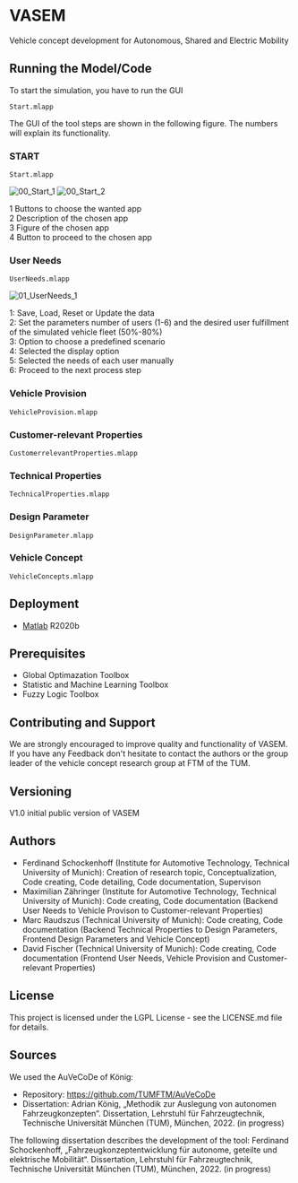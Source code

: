 # VASEM
Vehicle concept development for Autonomous, Shared and Electric Mobility


  
## Running the Model/Code

To start the simulation, you have to run the GUI  
```
Start.mlapp
```

The GUI of the tool steps are shown in the following figure. The numbers will explain its functionality.

### START
```
Start.mlapp
```
![00_Start_1](https://user-images.githubusercontent.com/72914074/165326073-04ae8ff2-924e-445d-b6a9-1ba2db32caaa.png)
![00_Start_2](https://user-images.githubusercontent.com/72914074/165326123-573aba08-2f39-4d76-96cd-b4751ca9e899.png)

1 Buttons to choose the wanted app  
2 Description  of the chosen app  
3 Figure of the chosen app  
4 Button to proceed to the chosen app  


### User Needs
```
UserNeeds.mlapp
```
![01_UserNeeds_1](https://user-images.githubusercontent.com/72914074/165335064-6fd8edac-627f-4bd3-b4b4-08dc2dd5e549.png)

1: Save, Load, Reset or Update the data   
2: Set the parameters number of users (1-6) and the desired user fulfillment  of the simulated vehicle fleet (50%-80%)   
3: Option to choose a predefined scenario   
4: Selected the display option   
5: Selected the needs of each user manually   
6: Proceed to the next process step


### Vehicle Provision
```
VehicleProvision.mlapp
```

### Customer-relevant Properties
```
CustomerrelevantProperties.mlapp
```

### Technical Properties
```
TechnicalProperties.mlapp
```

### Design Parameter
```
DesignParameter.mlapp
```

### Vehicle Concept
```
VehicleConcepts.mlapp
```

  
## Deployment
  
* [Matlab](https://de.mathworks.com/products/matlab.html) R2020b
  
## Prerequisites

- Global Optimazation Toolbox
- Statistic and Machine Learning Toolbox
- Fuzzy Logic Toolbox
  
## Contributing and Support
  
We are strongly encouraged to improve quality and functionality of VASEM. If you have any Feedback don't hesitate to contact the authors or the group leader of the vehicle concept research group at FTM of the TUM.

## Versioning
  
V1.0 initial public version of VASEM
  
## Authors
- Ferdinand Schockenhoff (Institute for Automotive Technology, Technical University of Munich): Creation of research topic, Conceptualization, Code creating, Code detailing, Code documentation, Supervison
- Maximilian Zähringer (Institute for Automotive Technology, Technical University of Munich): Code creating, Code documentation (Backend User Needs to Vehicle Provison to Customer-relevant Properties)
- Marc Raudszus (Technical University of Munich): Code creating, Code documentation (Backend Technical Properties to Design Parameters, Frontend Design Parameters and Vehicle Concept)
- David Fischer (Technical University of Munich): Code creating, Code documentation (Frontend User Needs, Vehicle Provision and Customer-relevant Properties)
  
## License
This project is licensed under the LGPL License - see the LICENSE.md file for details.
 
 
## Sources
We used the AuVeCoDe of König:
* Repository: https://github.com/TUMFTM/AuVeCoDe
* Dissertation: Adrian König, „Methodik zur Auslegung von autonomen Fahrzeugkonzepten“. Dissertation, Lehrstuhl für Fahrzeugtechnik, Technische Universität München (TUM), München, 2022. (in progress)


The following dissertation describes the development of the tool:
Ferdinand Schockenhoff, „Fahrzeugkonzeptentwicklung für autonome, geteilte und elektrische Mobilität“. Dissertation, Lehrstuhl für Fahrzeugtechnik, Technische Universität München (TUM), München, 2022. (in progress)
